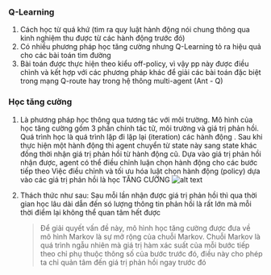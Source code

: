 ### Q-Learning
1. Cách học từ quá khứ (tìm ra quy luật hành động nói chung thông qua kinh nghiệm thu được từ các
hành động trước đó)
2. Có nhiều phương pháp học tăng cường nhưng Q-Learning tỏ ra hiệu quả cho các bài toán tìm đường
3. Bài toán được thực hiện theo kiểu off-policy, vì vậy pp này được điều chình và kết hợp với các phương
pháp khác để giải các bài toán đặc biệt trong mạng Q-route hay trong hệ thông multi-agent (Ant - Q)

### Học tăng cường
1. Là phương pháp học thông qua tương tác với môi trường. Mô hình của học tăng cường gồm 3 phần chính
tác tử, môi trường và giá trị phản hồi. Quá trình học là quá trình lặp đi lặp lại (iteration) các hành động
. Sau khi thực hiện một hành động thì agent chuyển từ state này sang state khác đồng thời nhận giá trị phản 
hồi từ hành động cũ. Dựa vào giá trị phản hồi nhận được, agent có thể điều chỉnh luận chọn hành động cho các
bước tiếp theo
Việc điều chỉnh và tối ưu hóa luật chọn hành động (policy) dựa vào các giá trị phản hồi là học TĂNG CƯỜNG
![alt text](https://www.google.com.vn/search?rlz=1C1CHBF_viVN788VN788&biw=1366&bih=662&tbm=isch&sa=1&ei=-pjLWpb2Komx0AT664yYDQ&q=q+learning+algorithm&oq=Q-lear&gs_l=psy-ab.3.1.0i30k1l2j0i13i30k1j0i8i30k1.2479.5133.0.6739.6.6.0.0.0.0.127.661.2j4.6.0....0...1c.1.64.psy-ab..0.6.656...0j0i10i30k1j0i19k1j0i30i19k1j0i13i30i19k1.0.xnPtbcO1MN0#imgrc=jNF8ZceNaE9edM:)

2. Thách thức như sau: Sau mỗi lần nhận được giá trị phản hồi thì qua thời gian học lâu dài dẫn đến 
só lượng thông tin phản hồi là rất lớn mà mỗi thời điểm lại không thể quan tâm hết được 

    > Để giải quyết vấn đề này, mô hình học tăng cường được đưa về mô hình Markov là sự mở rộng của chuỗi 
    > Markov. Chuỗi Markov là quá trình ngẫu nhiên mà giá trị hàm xác suất của mỗi bước tiếp theo chỉ
    > phụ thuộc thông số của bước trước đó, điều này cho phép ta chỉ quản tâm đến giá trị phản hồi ngay trước đó
    ```javascript
       
    ``` 